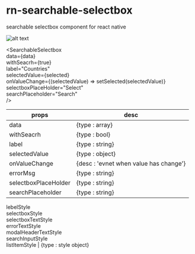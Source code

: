 # rn-searchable-selectbox
searchable selectbox component for react native

![alt text](https://repository-images.githubusercontent.com/380928572/618bc500-d990-11eb-9c39-dcd18d8a476d)

<SearchableSelectbox
    <br />
    data={data} 
    <br />
    withSeacrh={true}
    <br />
    label="Countries"
    <br />
    selectedValue={selected}
    <br />
    onValueChange={(selectedValue) => setSelected(selectedValue)}
    <br />
    selectboxPlaceHolder="Select"
    <br />
    searchPlaceholder="Search"
    <br />
/>
  
  props | desc
------------ | -------------
data | {type : array}
withSeacrh | {type : bool}
label | {type : string}  
selectedValue | {type : object}  
onValueChange | {desc : 'evnet when value has change'} 
errorMsg | {type : string}  
selectboxPlaceHolder | {type : string}  
searchPlaceholder | {type : string}  
lebelStyle
<br />
selectboxStyle
<br />
selectboxTextStyle
<br />
errorTextStyle
<br />
modalHeaderTextStyle
<br />
searchInputStyle
<br />
listItemStyle | {type : style object}  
